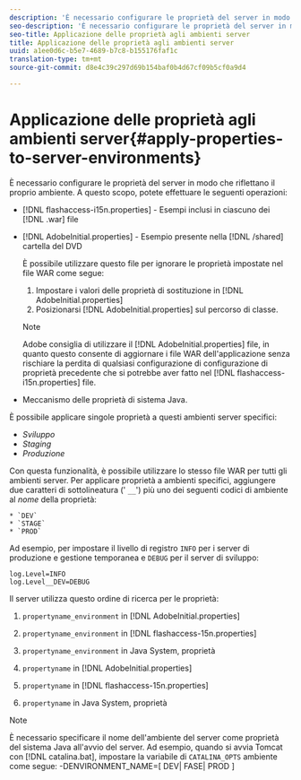 ```yaml
---
description: 'È necessario configurare le proprietà del server in modo che riflettano il proprio ambiente. A tale scopo, potete effettuare le seguenti operazioni: '
seo-description: 'È necessario configurare le proprietà del server in modo che riflettano il proprio ambiente. A tale scopo, potete effettuare le seguenti operazioni: '
seo-title: Applicazione delle proprietà agli ambienti server
title: Applicazione delle proprietà agli ambienti server
uuid: a1ee0d6c-b5e7-4689-b7c8-b155176faf1c
translation-type: tm+mt
source-git-commit: d8e4c39c297d69b154baf0b4d67cf09b5cf0a9d4

---
```



# Applicazione delle proprietà agli ambienti server{#apply-properties-to-server-environments}

È necessario configurare le proprietà del server in modo che riflettano il proprio ambiente. A questo scopo, potete effettuare le seguenti operazioni:

* [!DNL flashaccess-i15n.properties] - Esempi inclusi in ciascuno dei [!DNL .war] file

* [!DNL AdobeInitial.properties] - Esempio presente nella [!DNL /shared] cartella del DVD

   È possibile utilizzare questo file per ignorare le proprietà impostate nel file WAR come segue:

   1. Impostare i valori delle proprietà di sostituzione in [!DNL AdobeInitial.properties]
   1. Posizionarsi [!DNL AdobeInitial.properties] sul percorso di classe.
   >[!NOTE]
   >
   >Adobe consiglia di utilizzare il [!DNL AdobeInitial.properties] file, in quanto questo consente di aggiornare i file WAR dell&#39;applicazione senza rischiare la perdita di qualsiasi configurazione di configurazione di proprietà precedente che si potrebbe aver fatto nel [!DNL flashaccess-i15n.properties] file.

* Meccanismo delle proprietà di sistema Java.

È possibile applicare singole proprietà a questi ambienti server specifici:

* *Sviluppo*
* *Staging*
* *Produzione*

Con questa funzionalità, è possibile utilizzare lo stesso file WAR per tutti gli ambienti server. Per applicare proprietà a ambienti specifici, aggiungere due caratteri di sottolineatura (&#39; `__`&#39;) più uno dei seguenti codici di ambiente al *nome* della proprietà:

    * `DEV`
    * `STAGE`
    * `PROD`

<!--<a id="example_A7A58E3EE8DA4114B4F7A9EEB69D50CA"></a>-->

Ad esempio, per impostare il livello di registro `INFO` per i server di produzione e gestione temporanea e `DEBUG` per il server di sviluppo:

```
log.Level=INFO  
log.Level__DEV=DEBUG 
```

Il server utilizza questo ordine di ricerca per le proprietà:

1. `propertyname_environment` in [!DNL AdobeInitial.properties]

1. `propertyname_environment` in [!DNL flashaccess-15n.properties]

1. `propertyname_environment` in Java System, proprietà
1. `propertyname` in [!DNL AdobeInitial.properties]

1. `propertyname` in [!DNL flashaccess-15n.properties]

1. `propertyname` in Java System, proprietà

>[!NOTE]
>
>È necessario specificare il nome dell&#39;ambiente del server come proprietà del sistema Java all&#39;avvio del server. Ad esempio, quando si avvia Tomcat con [!DNL catalina.bat], impostare la variabile di `CATALINA_OPTS` ambiente come segue:
>-DENVIRONMENT_NAME=[ DEV| FASE| PROD ]
